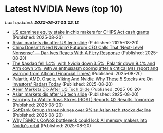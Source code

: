 # Latest NVIDIA News (top 10)
_Last updated: **2025-08-21 03:53:12**_

- [US examines equity stake in chip makers for CHIPS Act cash grants](https://indianexpress.com/article/technology/artificial-intelligence/us-examines-equity-stake-in-chip-makers-for-chips-act-cash-grants-10199899/) (Published: 2025-08-20)
- [Asian markets dip after US tech slide](https://www.channelnewsasia.com/asia/asian-markets-stocks-dip-us-tech-slide-5303891) (Published: 2025-08-20)
- [China Doesn't Need Nvidia? Futurum CEO Calls That 'Next-Level Nonsense' — Dan Ives Reacts With A Fiery Response](https://biztoc.com/x/83a7131058933d3c) (Published: 2025-08-20)
- [The Nasdaq fell 1.4%, with Nvidia down 3.5%, Palantir down 9.4% and Arm down 5%, with AI enthusiasm cooling after a critical MIT report and warning from Altman (Financial Times)](https://www.techmeme.com/250819/p35) (Published: 2025-08-20)
- [Palantir, AMD, Oracle, Viking And Nvidia: Why These 5 Stocks Are On Investors' Radars Today](https://biztoc.com/x/4392d929b68d2261) (Published: 2025-08-20)
- [Asian Markets Dip After US Tech Slide](https://www.ibtimes.com/asian-markets-dip-after-us-tech-slide-3781249) (Published: 2025-08-20)
- [Asian markets dip after US tech slide](https://www.digitaljournal.com/world/asian-markets-dip-after-us-tech-slide/article) (Published: 2025-08-20)
- [Earnings To Watch: Ross Stores (ROST) Reports Q2 Results Tomorrow](https://finance.yahoo.com/news/earnings-watch-ross-stores-rost-030207501.html) (Published: 2025-08-20)
- [SoftBank Group shares plunge over 9% as Asian tech stocks decline](https://www.cnbc.com/2025/08/20/softbank-group-shares-plunge-over-9percent-as-asian-tech-stocks-decline-.html) (Published: 2025-08-20)
- [Why TSMC's CoWoS bottleneck could lock AI memory makers into Nvidia's orbit](https://www.digitimes.com/news/a20250820PD210/nvidia-tsmc-ai-chip-cowos-hbm4.html) (Published: 2025-08-20)
